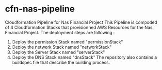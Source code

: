 # cfn-nas-pipeline
Cloudformation Pipeline for Nas Financial Project
This Pipeline is compoded of 4 Cloudformation Stacks that provisionned AWS Resources for the Nas Financial Project. 
The deployment steps are following : 
1. Deploy the permission Stack named "permissionStack"
2. Deploy the network Stack named "networkStack"
3. Deploy the Server Stack named "serverStack"
4. Deploy the DNS Stack named "dnsStack"
The repository also contains a buildspec file that describe the building process. 
